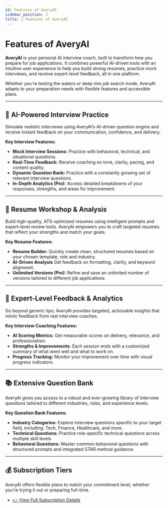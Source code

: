 ```yaml
---
id: Features of AveryAI
sidebar_position: 2
title: 🚀 Features of AveryAI
---
```


# Features of AveryAI

**AveryAI** is your personal AI interview coach, built to transform how you prepare for job applications. It combines powerful AI-driven tools with an intuitive user experience to help you build strong resumes, practice mock interviews, and receive expert-level feedback, all in one platform.

Whether you're testing the waters or deep into job search mode, AveryAI adapts to your preparation needs with flexible features and accessible plans.

---

## 🎯 AI-Powered Interview Practice

Simulate realistic interviews using AveryAI’s AI-driven question engine and receive instant feedback on your communication, confidence, and delivery.

**Key Interview Features:**

- **Mock Interview Sessions:** Practice with behavioral, technical, and situational questions.
- **Real-Time Feedback:** Receive coaching on tone, clarity, pacing, and content quality.
- **Dynamic Question Bank:** Practice with a constantly growing set of relevant interview questions.
- **In-Depth Analytics (Pro):** Access detailed breakdowns of your responses, strengths, and areas for improvement.

---

## 📄 Resume Workshop & Analysis

Build high-quality, ATS-optimized resumes using intelligent prompts and expert-level review tools. AveryAI empowers you to craft targeted resumes that reflect your strengths and match your goals.

**Key Resume Features:**

- **Resume Builder:** Quickly create clean, structured resumes based on your chosen template, role and industry.
- **AI-Driven Analysis** Get feedback on formatting, clarity, and keyword alignment.
- **Unlimited Versions (Pro):** Refine and save an unlimited number of versions tailored to different job applications.

---

## 🧠 Expert-Level Feedback & Analytics

Go beyond generic tips; AveryAI provides targeted, actionable insights that mimic feedback from real interview coaches.

**Key Interview Coaching Features:**

- **AI Scoring Metrics:** Get measurable scores on delivery, relevance, and professionalism.
- **Strengths & Improvements:** Each session ends with a customized summary of what went well and what to work on.
- **Progress Tracking:** Monitor your improvement over time with visual progress indicators.

---

## 📚 Extensive Question Bank

AveryAI gives you access to a robust and ever-growing library of interview questions tailored to different industries, roles, and experience levels.

**Key Question Bank Features:**

- **Industry Categories:** Explore interview questions specific to your target field, including: Tech, Finance, Healthcare, and more.
- **Technical Questions:** Practice role-specific technical questions across multiple skill levels
- **Behavioral Questions:** Master common behavioral questions with structured prompts and integrated STAR method guidance.

---

## 💰 Subscription Tiers

AveryAI offers flexible plans to match your commitment level, whether you're trying it out or preparing full-time.

- [👉 View Full Subscription Details](./pricing.md)
